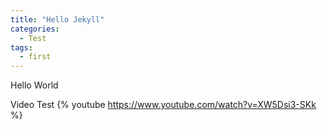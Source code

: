 ```yaml
---
title: "Hello Jekyll"
categories:
  - Test
tags:
  - first
---
```


Hello World

Video Test
{% youtube https://www.youtube.com/watch?v=XW5Dsi3-SKk %}



